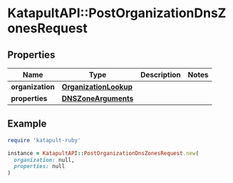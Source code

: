# KatapultAPI::PostOrganizationDnsZonesRequest

## Properties

| Name | Type | Description | Notes |
| ---- | ---- | ----------- | ----- |
| **organization** | [**OrganizationLookup**](OrganizationLookup.md) |  |  |
| **properties** | [**DNSZoneArguments**](DNSZoneArguments.md) |  |  |

## Example

```ruby
require 'katapult-ruby'

instance = KatapultAPI::PostOrganizationDnsZonesRequest.new(
  organization: null,
  properties: null
)
```

